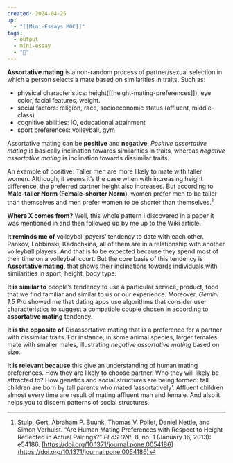 ```yaml
---
created: 2024-04-25
up:
  - "[[Mini-Essays MOC]]"
tags:
  - output
  - mini-essay
  - "🌳"
---
```

**Assortative mating** is a non-random process of partner/sexual selection in which a person selects a mate based on similarities in traits. Such as:

- physical characteristics: height([[height-mating-preferences]]), eye color, facial features, weight.
- social factors: religion, race, socioeconomic status (affluent, middle-class)
- cognitive abilities: IQ, educational attainment
- sport preferences: volleyball, gym

Assortative mating can be **positive** and **negative**. *Positive assortative mating* is basically inclination towards similarities in traits, whereas *negative assortative mating* is inclination towards dissimilar traits.

An example of positive: Taller men are more likely to mate with taller women. Although, it seems it’s the case when with increasing height difference, the preferred partner height also increases. But according to **Male-taller Norm (Female-shorter Norm)**, women prefer men to be taller than themselves and men prefer women to be shorter than themselves.[^1]

**Where X comes from?** Well, this whole pattern I discovered in a paper it was mentioned in and then followed up by me up to the Wiki article.

**It reminds me of** volleyball payers’ tendency to date with each other. Pankov, Lobbinski, Kadochkina, all of them are in a relationship with another volleyball players. And that is to be expected because they spend most of their time on a volleyball court. But the core basis of this tendency is **Assortative mating**, that shows their inclinations towards individuals with similarities in sport, height, body type.

**It is similar to** people’s tendency to use a particular service, product, food that we find familiar and similar to us or our experience. Moreover, *Gemini 1.5 Pro* showed me that dating apps use algorithms that consider user characteristics to suggest a compatible couple chosen in according to **assortative mating** tendency.
 
**It is the opposite of** Disassortative mating that is a preference for a partner with dissimilar traits. For instance, in some animal species, larger females mate with smaller males, illustrating *negative assortative mating* based on size.

**It is relevant because** this give an understanding of human mating preferences. How they are likely to choose partner. Who they will likely be attracted to? How genetics and social structures are being formed: tall children are born by tall parents who mated ‘assortatively’. Affluent children almost every time are result of mating affluent man and female. And also it helps you to discern patterns of social structures.


[^1]: Stulp, Gert, Abraham P. Buunk, Thomas V. Pollet, Daniel Nettle, and Simon Verhulst. “Are Human Mating Preferences with Respect to Height Reflected in Actual Pairings?” _PLoS ONE_ 8, no. 1 (January 16, 2013): e54186. [https://doi.org/10.1371/journal.pone.0054186](https://doi.org/10.1371/journal.pone.0054186)   